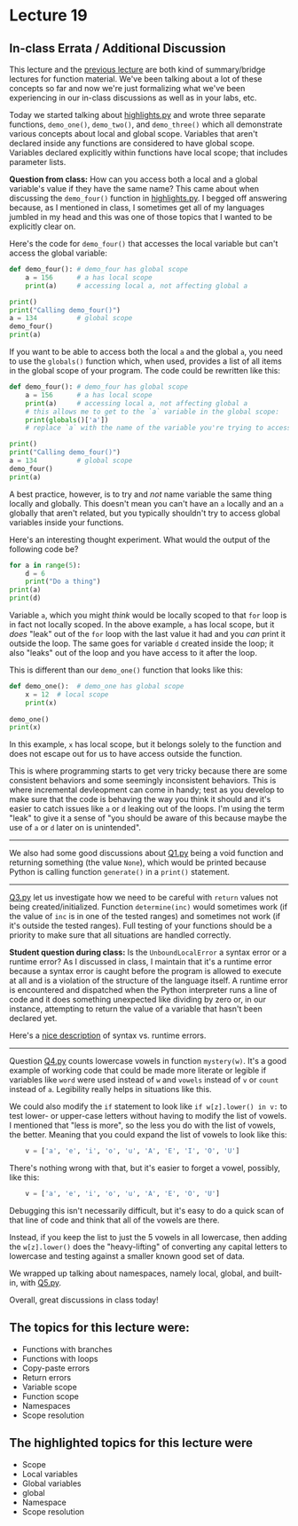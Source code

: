 # Lecture 19

## In-class Errata / Additional Discussion

This lecture and the [previous lecture](../Lecture_18) are both kind of summary/bridge lectures for function material.  We've been talking about a lot of these concepts so far and now we're just formalizing what we've been experiencing in our in-class discussions as well as in your labs, etc.

Today we started talking about [highlights.py](highlights.py) and wrote three separate functions, `demo_one()`, `demo_two()`, and `demo_three()` which all demonstrate various concepts about local and global scope. Variables that aren't declared inside any functions are considered to have global scope.  Variables declared explicitly within functions have local scope; that includes parameter lists.

**Question from class:** How can you access both a local and a global variable's value if they have the same name?  This came about when discussing the `demo_four()` function in [highlights.py](highlights.py). I begged off answering because, as I mentioned in class, I sometimes get all of my languages jumbled in my head and this was one of those topics that I wanted to be explicitly clear on.

Here's the code for `demo_four()` that accesses the local variable but can't access the global variable:

```python
def demo_four(): # demo_four has global scope
    a = 156      # a has local scope
    print(a)     # accessing local a, not affecting global a

print()
print("Calling demo_four()")
a = 134          # global scope
demo_four()
print(a)
```

If you want to be able to access both the local `a` and the global `a`, you need to use the `globals()` function which, when used, provides a list of all items in the global scope of your program.  The code could be rewritten like this:

```python
def demo_four(): # demo_four has global scope
    a = 156      # a has local scope
    print(a)     # accessing local a, not affecting global a
    # this allows me to get to the `a` variable in the global scope:
    print(globals()['a'])   
    # replace `a` with the name of the variable you're trying to access

print()
print("Calling demo_four()")
a = 134          # global scope
demo_four()
print(a)
```

A best practice, however, is to try and *not* name variable the same thing locally and globally. This doesn't mean you can't have an `a` locally and an `a` globally that aren't related, but you typically shouldn't try to access global variables inside your functions.

Here's an interesting thought experiment.  What would the output of the following code be?

```python
for a in range(5):
    d = 6
    print("Do a thing")
print(a)
print(d)
```

Variable `a`, which you might *think* would be locally scoped to that `for` loop is in fact not locally scoped. In the above example, `a` has local scope, but it _does_ "leak" out of the `for` loop with the last value it had and you _can_ print it outside the loop. The same goes for variable `d` created inside the loop; it also "leaks" out of the loop and you have access to it after the loop.

This is different than our `demo_one()` function that looks like this:

```python
def demo_one():  # demo_one has global scope
    x = 12  # local scope
    print(x)
    
demo_one()
print(x)
```

In this example, `x` has local scope, but it belongs solely to the function and does not escape out for us to have access outside the function.

This is where programming starts to get very tricky because there are some consistent behaviors and some seemingly inconsistent behaviors. This is where incremental devleopment can come in handy; test as you develop to make sure that the code is behaving the way you think it should and it's easier to catch issues like `a` or `d` leaking out of the loops. I'm using the term "leak" to give it a sense of "you should be aware of this because maybe the use of `a` or `d` later on is unintended".

----

We also had some good discussions about [Q1.py](Q1.py) being a void function and returning something (the value `None`), which would be printed because Python is calling function `generate()` in a `print()` statement.

----

[Q3.py](Q3.py) let us investigate how we need to be careful with `return` values not being created/initialized. Function `determine(inc)` would sometimes work (if the value of `inc` is in one of the tested ranges) and sometimes not work (if it's outside the tested ranges).  Full testing of your functions should be a priority to make sure that all situations are handled correctly.

**Student question during class:** Is the `UnboundLocalError` a syntax error or a runtime error?  As I discussed in class, I maintain that it's a runtime error because a syntax error is caught before the program is allowed to execute at all and is a violation of the structure of the language itself. A runtime error is encountered and dispatched when the Python interpreter runs a line of code and it does something unexpected like dividing by zero or, in our instance, attempting to return the value of a variable that hasn't been declared yet.

Here's a [nice description](https://cscircles.cemc.uwaterloo.ca/1e-errors/) of syntax vs. runtime errors.

----

Question [Q4.py](Q4.py) counts lowercase vowels in function `mystery(w)`. It's a good example of working code that could be made more literate or legible if variables like `word` were used instead of `w` and `vowels` instead of `v` or `count` instead of `a`.  Legibility really helps in situations like this.  

We could also modify the `if` statement to look like `if w[z].lower() in v:` to test lower- or upper-case letters without having to modify the list of vowels. I mentioned that "less is more", so the less you do with the list of vowels, the better. Meaning that you could expand the list of vowels to look like this:

```python
    v = ['a', 'e', 'i', 'o', 'u', 'A', 'E', 'I', 'O', 'U']
```

There's nothing wrong with that, but it's easier to forget a vowel, possibly, like this:

```python
    v = ['a', 'e', 'i', 'o', 'u', 'A', 'E', 'O', 'U']
```

Debugging this isn't necessarily difficult, but it's easy to do a quick scan of that line of code and think that all of the vowels are there.

Instead, if you keep the list to just the 5 vowels in all lowercase, then adding the `w[z].lower()` does the "heavy-lifting" of converting any capital letters to lowercase and testing against a smaller known good set of data.

We wrapped up talking about namespaces, namely local, global, and built-in, with [Q5.py](Q5.py).

Overall, great discussions in class today!


## The topics for this lecture were:

* Functions with branches
* Functions with loops
* Copy-paste errors
* Return errors
* Variable scope
* Function scope
* Namespaces
* Scope resolution

## The highlighted topics for this lecture were

* Scope
* Local variables
* Global variables
* global
* Namespace
* Scope resolution
